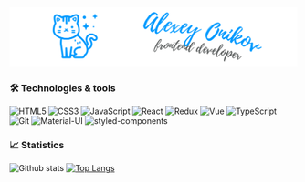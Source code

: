 ![Main banner](https://github.com/onicat/onicat/blob/main/images/main.png)

### 🛠️ Technologies & tools

![HTML5](https://img.shields.io/badge/-HTML5-1d1f21?style=for-the-badge&logo=html5&color=rgba(0,0,0,0))
![CSS3](https://img.shields.io/badge/-CSS3-1d1f21?style=for-the-badge&logo=css3&color=rgba(0,0,0,0))
![JavaScript](https://img.shields.io/badge/-JavaScript-1d1f21?style=for-the-badge&logo=javascript&color=rgba(0,0,0,0))
![React](https://img.shields.io/badge/-React-1d1f21?style=for-the-badge&logo=react&color=rgba(0,0,0,0))
![Redux](https://img.shields.io/badge/-Redux-1d1f21?style=for-the-badge&logo=redux&color=rgba(0,0,0,0))
![Vue](https://img.shields.io/badge/-Vue-1d1f21?style=for-the-badge&logo=vue.js&color=rgba(0,0,0,0))
![TypeScript](https://img.shields.io/badge/-TypeScript-1d1f21?style=for-the-badge&logo=typescript&color=rgba(0,0,0,0))
![Git](https://img.shields.io/badge/-Git-1d1f21?style=for-the-badge&logo=git&color=rgba(0,0,0,0))
![Material-UI](https://img.shields.io/badge/-Material--UI-1d1f21?style=for-the-badge&logo=material-ui&color=rgba(0,0,0,0))
![styled-components](https://img.shields.io/badge/-styled--components-1d1f21?style=for-the-badge&logo=styled-components&color=rgba(0,0,0,0))

### 📈 Statistics

![Github stats](https://github-readme-stats.vercel.app/api?username=onicat&layout=compact&bg_color=FF000000&title_color=0099ff&text_color=EBEBEB)
[![Top Langs](https://github-readme-stats.vercel.app/api/top-langs/?username=onicat&layout=compact&bg_color=FF000000&title_color=0099ff&text_color=EBEBEB)](https://github.com/anuraghazra/github-readme-stats)
